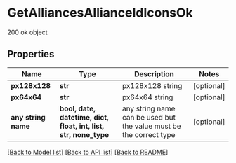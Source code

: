 # GetAlliancesAllianceIdIconsOk

200 ok object

## Properties
Name | Type | Description | Notes
------------ | ------------- | ------------- | -------------
**px128x128** | **str** | px128x128 string | [optional] 
**px64x64** | **str** | px64x64 string | [optional] 
**any string name** | **bool, date, datetime, dict, float, int, list, str, none_type** | any string name can be used but the value must be the correct type | [optional]

[[Back to Model list]](../README.md#documentation-for-models) [[Back to API list]](../README.md#documentation-for-api-endpoints) [[Back to README]](../README.md)


